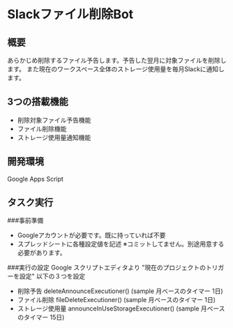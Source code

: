 # Slackファイル削除Bot
## 概要
 あらかじめ削除するファイル予告します。予告した翌月に対象ファイルを削除します。
 また現在のワークスペース全体のストレージ使用量を毎月Slackに通知します。

## 3つの搭載機能
 - 削除対象ファイル予告機能
 - ファイル削除機能
 - ストレージ使用量通知機能

## 開発環境
Google Apps Script

## タスク実行
###事前準備
 - Googleアカウントが必要です。既に持っていれば不要
 - スプレッドシートに各種設定値を記述 ※コミットしてません。別途用意する必要があります。

###実行の設定
Google スクリプトエディタより "現在のプロジェクトのトリガーを設定" 以下の３つを設定
 - 削除予告 deleteAnnounceExecutioner() (sample 月ベースのタイマー 1日)
 - ファイル削除 fileDeleteExecutioner() (sample 月ベースのタイマー 1日)
 - ストレージ使用量 announceInUseStorageExecutioner() (sample 月ベースのタイマー 15日)
